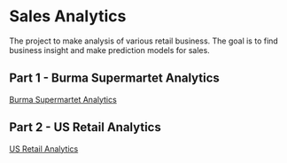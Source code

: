# Sales Analytics
The project to make analysis of various retail business. The goal is to find business insight and make prediction models for sales.

## Part 1 - Burma Supermartet Analytics
[Burma Supermartet Analytics](BurmaSupermarket)

## Part 2 - US Retail Analytics
[US Retail Analytics](USRetail)